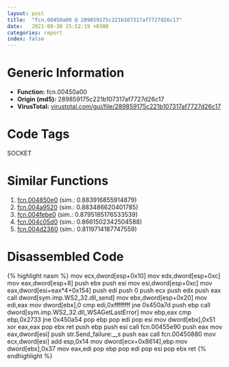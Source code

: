 ```yaml
---
layout: post
title:  "fcn.00450a00 @ 289859175c221b107317af7727d26c17"
date:   2021-08-30 15:52:19 +0300
categories: report
index: false
---
```


# Generic Information
- **Function:** fcn.00450a00
- **Origin (md5):** 289859175c221b107317af7727d26c17
- **VirusTotal:** [virustotal.com/gui/file/289859175c221b107317af7727d26c17][virustotal_ref]

# Code Tags
<span class="tag" id="SOCKET">SOCKET</span>


# Similar Functions

1. [fcn.004850e0][similar_1_ref] (sim.: 0.883916855914879)
2. [fcn.004a9520][similar_2_ref] (sim.: 0.883486620401785)
3. [fcn.004febe0][similar_3_ref] (sim.: 0.8795185176533539)
4. [fcn.004c05d0][similar_4_ref] (sim.: 0.8661502342504588)
5. [fcn.004d2360][similar_5_ref] (sim.: 0.8119714187747559)


# Disassembled Code

{% highlight nasm %}
mov ecx,dword[esp+0x10]
mov edx,dword[esp+0xc]
mov eax,dword[esp+8]
push ebx
push esi
mov esi,dword[esp+0xc]
mov eax,dword[esi+eax*4+0x154]
push edi
push 0
push ecx
push edx
push eax
call dword[sym.imp.WS2_32.dll_send]
mov ebx,dword[esp+0x20]
mov edi,eax
mov dword[ebx],0
cmp edi,0xffffffff
jne 0x450a7d
push ebp
call dword[sym.imp.WS2_32.dll_WSAGetLastError]
mov ebp,eax
cmp ebp,0x2733
jne 0x450a54
pop ebp
pop edi
pop esi
mov dword[ebx],0x51
xor eax,eax
pop ebx
ret 
push ebp
push esi
call fcn.00455e90
push eax
mov eax,dword[esi]
push str.Send_failure:__s
push eax
call fcn.00450880
mov ecx,dword[esi]
add esp,0x14
mov dword[ecx+0x8614],ebp
mov dword[ebx],0x37
mov eax,edi
pop ebp
pop edi
pop esi
pop ebx
ret 
{% endhighlight %}


[similar_1_ref]: /report/fcn.004850e0@be7fba7cc724acf4ae2900d99e0fc9c3
[similar_2_ref]: /report/fcn.004a9520@1160595edb203a63cb2ca3ce2ff04f47
[similar_3_ref]: /report/fcn.004febe0@17d73cbafe6dd96dd6f2291fab06fbb5
[similar_4_ref]: /report/fcn.004c05d0@279a61b1e76da49531f1f16fd1102a2d
[similar_5_ref]: /report/fcn.004d2360@4fe38de7c6c86a1bad209560fa052231
[virustotal_ref]: https://www.virustotal.com/gui/file/289859175c221b107317af7727d26c17